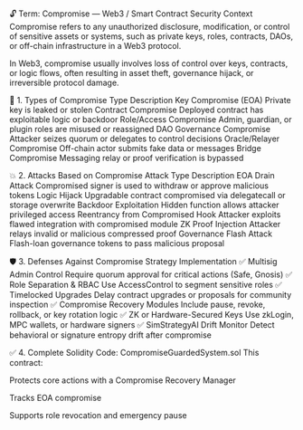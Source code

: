 🔓 Term: Compromise — Web3 / Smart Contract Security Context
Compromise refers to any unauthorized disclosure, modification, or control of sensitive assets or systems, such as private keys, roles, contracts, DAOs, or off-chain infrastructure in a Web3 protocol.

In Web3, compromise usually involves loss of control over keys, contracts, or logic flows, often resulting in asset theft, governance hijack, or irreversible protocol damage.

📘 1. Types of Compromise
Type	Description
Key Compromise (EOA)	Private key is leaked or stolen
Contract Compromise	Deployed contract has exploitable logic or backdoor
Role/Access Compromise	Admin, guardian, or plugin roles are misused or reassigned
DAO Governance Compromise	Attacker seizes quorum or delegates to control decisions
Oracle/Relayer Compromise	Off-chain actor submits fake data or messages
Bridge Compromise	Messaging relay or proof verification is bypassed

💥 2. Attacks Based on Compromise
Attack Type	Description
EOA Drain Attack	Compromised signer is used to withdraw or approve malicious tokens
Logic Hijack	Upgradable contract compromised via delegatecall or storage overwrite
Backdoor Exploitation	Hidden function allows attacker privileged access
Reentrancy from Compromised Hook	Attacker exploits flawed integration with compromised module
ZK Proof Injection	Attacker relays invalid or malicious compressed proof
Governance Flash Attack	Flash-loan governance tokens to pass malicious proposal

🛡️ 3. Defenses Against Compromise
Strategy	Implementation
✅ Multisig Admin Control	Require quorum approval for critical actions (Safe, Gnosis)
✅ Role Separation & RBAC	Use AccessControl to segment sensitive roles
✅ Timelocked Upgrades	Delay contract upgrades or proposals for community inspection
✅ Compromise Recovery Modules	Include pause, revoke, rollback, or key rotation logic
✅ ZK or Hardware-Secured Keys	Use zkLogin, MPC wallets, or hardware signers
✅ SimStrategyAI Drift Monitor	Detect behavioral or signature entropy drift after compromise

✅ 4. Complete Solidity Code: CompromiseGuardedSystem.sol
This contract:

Protects core actions with a Compromise Recovery Manager

Tracks EOA compromise

Supports role revocation and emergency pause
